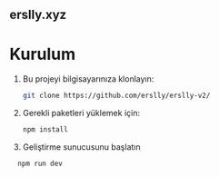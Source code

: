 ## erslly.xyz  

# Kurulum

1. Bu projeyi bilgisayarınıza klonlayın:
   ```bash
   git clone https://github.com/erslly/erslly-v2/

2. Gerekli paketleri yüklemek için:
    ```bash
   npm install

3. Geliştirme sunucusunu başlatın
 ```bash
   npm run dev


